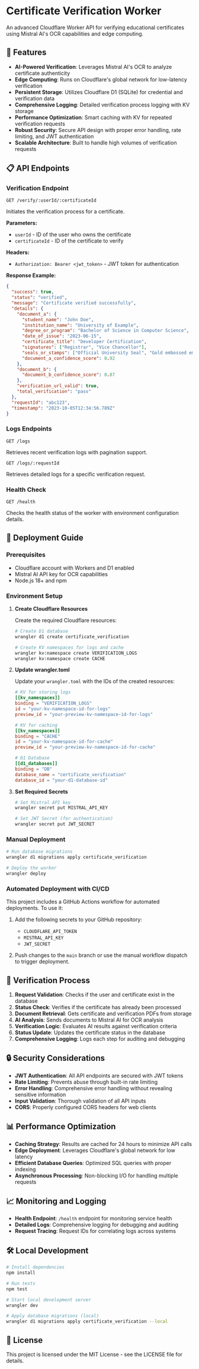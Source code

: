 
# Certificate Verification Worker

An advanced Cloudflare Worker API for verifying educational certificates using Mistral AI's OCR capabilities and edge computing.

## 🚀 Features

- **AI-Powered Verification**: Leverages Mistral AI's OCR to analyze certificate authenticity
- **Edge Computing**: Runs on Cloudflare's global network for low-latency verification
- **Persistent Storage**: Utilizes Cloudflare D1 (SQLite) for credential and verification data
- **Comprehensive Logging**: Detailed verification process logging with KV storage
- **Performance Optimization**: Smart caching with KV for repeated verification requests
- **Robust Security**: Secure API design with proper error handling, rate limiting, and JWT authentication
- **Scalable Architecture**: Built to handle high volumes of verification requests

## 📋 API Endpoints

### Verification Endpoint

```
GET /verify/:userId/:certificateId
```

Initiates the verification process for a certificate.

**Parameters:**
- `userId` - ID of the user who owns the certificate
- `certificateId` - ID of the certificate to verify

**Headers:**
- `Authorization: Bearer <jwt_token>` - JWT token for authentication

**Response Example:**
```json
{
  "success": true,
  "status": "verified",
  "message": "Certificate verified successfully",
  "details": {
    "document_a": {
      "student_name": "John Doe",
      "institution_name": "University of Example",
      "degree_or_program": "Bachelor of Science in Computer Science",
      "date_of_issue": "2023-06-15",
      "certificate_title": "Developer Certification",
      "signatures": ["Registrar", "Vice Chancellor"],
      "seals_or_stamps": ["Official University Seal", "Gold embossed emblem"],
      "document_a_confidence_score": 0.92
    },
    "document_b": {
      "document_b_confidence_score": 0.87
    },
    "verification_url_valid": true,
    "total_verification": "pass"
  },
  "requestId": "abc123",
  "timestamp": "2023-10-05T12:34:56.789Z"
}
```

### Logs Endpoints

```
GET /logs
```

Retrieves recent verification logs with pagination support.

```
GET /logs/:requestId
```

Retrieves detailed logs for a specific verification request.

### Health Check

```
GET /health
```

Checks the health status of the worker with environment configuration details.

## 🚀 Deployment Guide

### Prerequisites

- Cloudflare account with Workers and D1 enabled
- Mistral AI API key for OCR capabilities
- Node.js 18+ and npm

### Environment Setup

1. **Create Cloudflare Resources**

   Create the required Cloudflare resources:

   ```bash
   # Create D1 database
   wrangler d1 create certificate_verification

   # Create KV namespaces for logs and cache
   wrangler kv:namespace create VERIFICATION_LOGS
   wrangler kv:namespace create CACHE
   ```

2. **Update wrangler.toml**

   Update your `wrangler.toml` with the IDs of the created resources:

   ```toml
   # KV for storing logs
   [[kv_namespaces]]
   binding = "VERIFICATION_LOGS"
   id = "your-kv-namespace-id-for-logs"
   preview_id = "your-preview-kv-namespace-id-for-logs"

   # KV for caching
   [[kv_namespaces]]
   binding = "CACHE"
   id = "your-kv-namespace-id-for-cache"
   preview_id = "your-preview-kv-namespace-id-for-cache"

   # D1 Database
   [[d1_databases]]
   binding = "DB"
   database_name = "certificate_verification"
   database_id = "your-d1-database-id"
   ```

3. **Set Required Secrets**

   ```bash
   # Set Mistral API key
   wrangler secret put MISTRAL_API_KEY
   
   # Set JWT Secret (for authentication)
   wrangler secret put JWT_SECRET
   ```

### Manual Deployment

```bash
# Run database migrations
wrangler d1 migrations apply certificate_verification

# Deploy the worker
wrangler deploy
```

### Automated Deployment with CI/CD

This project includes a GitHub Actions workflow for automated deployments. To use it:

1. Add the following secrets to your GitHub repository:
   - `CLOUDFLARE_API_TOKEN`
   - `MISTRAL_API_KEY`
   - `JWT_SECRET`

2. Push changes to the `main` branch or use the manual workflow dispatch to trigger deployment.

## 🧠 Verification Process

1. **Request Validation**: Checks if the user and certificate exist in the database
2. **Status Check**: Verifies if the certificate has already been processed
3. **Document Retrieval**: Gets certificate and verification PDFs from storage
4. **AI Analysis**: Sends documents to Mistral AI for OCR analysis
5. **Verification Logic**: Evaluates AI results against verification criteria
6. **Status Update**: Updates the certificate status in the database
7. **Comprehensive Logging**: Logs each step for auditing and debugging

## 🔒 Security Considerations

- **JWT Authentication**: All API endpoints are secured with JWT tokens
- **Rate Limiting**: Prevents abuse through built-in rate limiting
- **Error Handling**: Comprehensive error handling without revealing sensitive information
- **Input Validation**: Thorough validation of all API inputs
- **CORS**: Properly configured CORS headers for web clients

## 📊 Performance Optimization

- **Caching Strategy**: Results are cached for 24 hours to minimize API calls
- **Edge Deployment**: Leverages Cloudflare's global network for low latency
- **Efficient Database Queries**: Optimized SQL queries with proper indexing
- **Asynchronous Processing**: Non-blocking I/O for handling multiple requests

## 📈 Monitoring and Logging

- **Health Endpoint**: `/health` endpoint for monitoring service health
- **Detailed Logs**: Comprehensive logging for debugging and auditing
- **Request Tracing**: Request IDs for correlating logs across systems

## 🛠️ Local Development

```bash
# Install dependencies
npm install

# Run tests
npm test

# Start local development server
wrangler dev

# Apply database migrations (local)
wrangler d1 migrations apply certificate_verification --local
```

## 📝 License

This project is licensed under the MIT License - see the LICENSE file for details.
